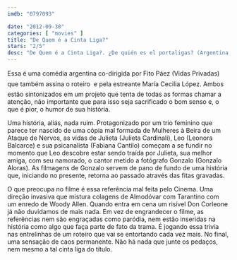 ```yaml
---
imdb: "0797093"

date: "2012-09-30"
categories: [ "movies" ]
title: "De Quem é a Cinta Liga?"
stars: "2/5"
desc: "De Quem é a Cinta Liga?. ¿De quién es el portaligas? (Argentina, 2007). Dirigido por María Cecilia López, Fito Páez. Escrito por Fito Páez. Com Julieta Cardinali, Romina Ricci, Leonora Balcarce, Gonzalo Aloras, Darío Grandinetti, Verónica Llinás, Cristina Banegas, Fabiana Cantilo, Lía Crucet."
---
```

Essa é uma comédia argentina co-dirigida por Fito Páez (Vidas Privadas)  que também assina o roteiro  e pela estreante María Cecilia López. Ambos estão sintonizados em um projeto que tenta de todas as formas chamar a atenção, não importante que para isso seja sacrificado o bom senso e, o que é pior, o humor de sua história.

Uma história, aliás, nada ruim. Protagonizado por um trio feminino que parece ter nascido de uma cópia mal formada de Mulheres à Beira de um Ataque de Nervos, as vidas de Julieta (Julieta Cardinali), Leo (Leonora Balcarce) e sua psicanalista (Fabiana Cantilo) começam a se fundir no momento que Leo descobre estar sendo traída por Julieta, sua melhor amiga, com seu namorado, o cantor metido a fotógrafo Gonzalo (Gonzalo Aloras). As filmagens de Gonzalo servem de pano de fundo de uma história que, iniciando no presente, retorna ao passado através das fitas gravadas.

O que preocupa no filme é essa referência mal feita pelo Cinema. Uma direção invasiva que mistura colagens de Almodóvar com Tarantino com um enredo de Woody Allen. Quando entra em cena um risível Don Corleone já não duvidamos de mais nada. Em vez de engrandecer o filme, as referências nem são engraçadas como paródia, nem estão inseridas na história como algo que faça parte de fato da trama. É jogando essa trivia nas entrelinhas de um roteiro que vai se entortando cada vez mais. No final, uma sensação de caos permanente. Não há nada que junte os pedaços, nem mesmo a tal cinta liga do título.

